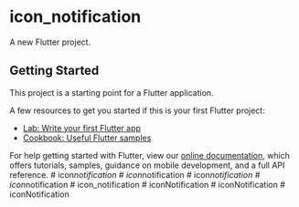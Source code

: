 # icon_notification

A new Flutter project.

## Getting Started

This project is a starting point for a Flutter application.

A few resources to get you started if this is your first Flutter project:

- [Lab: Write your first Flutter app](https://flutter.dev/docs/get-started/codelab)
- [Cookbook: Useful Flutter samples](https://flutter.dev/docs/cookbook)

For help getting started with Flutter, view our
[online documentation](https://flutter.dev/docs), which offers tutorials,
samples, guidance on mobile development, and a full API reference.
#   i c o n _ n o t i f i c a t i o n  
 #   i c o n _ n o t i f i c a t i o n  
 #   i c o n _ n o t i f i c a t i o n  
 #   i c o n _ n o t i f i c a t i o n  
 #   i c o n _ n o t i f i c a t i o n  
 #   i c o n N o t i f i c a t i o n  
 #   i c o n N o t i f i c a t i o n  
 #   i c o n N o t i f i c a t i o n  
 